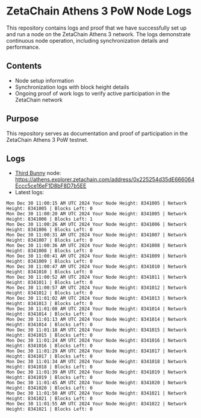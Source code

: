 # ZetaChain Athens 3 PoW Node Logs
This repository contains logs and proof that we have successfully set up and run a node on the ZetaChain Athens 3 network. The logs demonstrate continuous node operation, including synchronization details and performance.

## Contents
- Node setup information
- Synchronization logs with block height details
- Ongoing proof of work logs to verify active participation in the ZetaChain network

## Purpose
This repository serves as documentation and proof of participation in the ZetaChain Athens 3 PoW testnet.

## Logs

- [Third Bunny](https://thirdbunny.xyz/) node: https://athens.explorer.zetachain.com/address/0x225254d35dE666064Eccc5ce16eF1D8bF8D7b5EE
- Latest logs:
```
Mon Dec 30 11:00:15 AM UTC 2024 Your Node Height: 8341005 | Network Height: 8341005 | Blocks Left: 0
Mon Dec 30 11:00:20 AM UTC 2024 Your Node Height: 8341005 | Network Height: 8341006 | Blocks Left: 1
Mon Dec 30 11:00:26 AM UTC 2024 Your Node Height: 8341006 | Network Height: 8341006 | Blocks Left: 0
Mon Dec 30 11:00:31 AM UTC 2024 Your Node Height: 8341007 | Network Height: 8341007 | Blocks Left: 0
Mon Dec 30 11:00:36 AM UTC 2024 Your Node Height: 8341008 | Network Height: 8341008 | Blocks Left: 0
Mon Dec 30 11:00:41 AM UTC 2024 Your Node Height: 8341009 | Network Height: 8341009 | Blocks Left: 0
Mon Dec 30 11:00:47 AM UTC 2024 Your Node Height: 8341010 | Network Height: 8341010 | Blocks Left: 0
Mon Dec 30 11:00:52 AM UTC 2024 Your Node Height: 8341011 | Network Height: 8341011 | Blocks Left: 0
Mon Dec 30 11:00:57 AM UTC 2024 Your Node Height: 8341012 | Network Height: 8341012 | Blocks Left: 0
Mon Dec 30 11:01:02 AM UTC 2024 Your Node Height: 8341013 | Network Height: 8341013 | Blocks Left: 0
Mon Dec 30 11:01:08 AM UTC 2024 Your Node Height: 8341014 | Network Height: 8341014 | Blocks Left: 0
Mon Dec 30 11:01:13 AM UTC 2024 Your Node Height: 8341014 | Network Height: 8341014 | Blocks Left: 0
Mon Dec 30 11:01:18 AM UTC 2024 Your Node Height: 8341015 | Network Height: 8341015 | Blocks Left: 0
Mon Dec 30 11:01:24 AM UTC 2024 Your Node Height: 8341016 | Network Height: 8341016 | Blocks Left: 0
Mon Dec 30 11:01:29 AM UTC 2024 Your Node Height: 8341017 | Network Height: 8341017 | Blocks Left: 0
Mon Dec 30 11:01:34 AM UTC 2024 Your Node Height: 8341018 | Network Height: 8341018 | Blocks Left: 0
Mon Dec 30 11:01:39 AM UTC 2024 Your Node Height: 8341019 | Network Height: 8341019 | Blocks Left: 0
Mon Dec 30 11:01:45 AM UTC 2024 Your Node Height: 8341020 | Network Height: 8341020 | Blocks Left: 0
Mon Dec 30 11:01:50 AM UTC 2024 Your Node Height: 8341021 | Network Height: 8341021 | Blocks Left: 0
Mon Dec 30 11:01:55 AM UTC 2024 Your Node Height: 8341022 | Network Height: 8341021 | Blocks Left: 0
```
